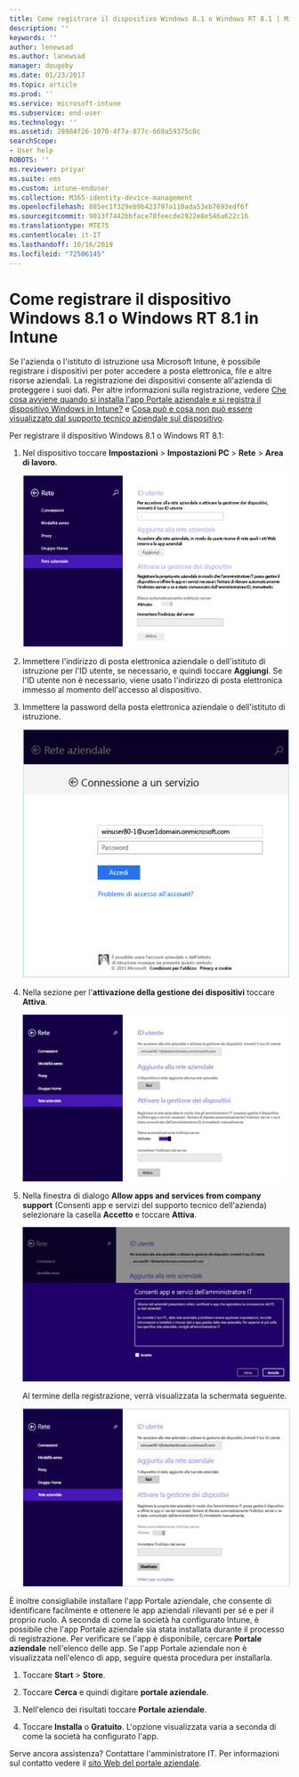 ```yaml
---
title: Come registrare il dispositivo Windows 8.1 o Windows RT 8.1 | Microsoft Docs
description: ''
keywords: ''
author: lenewsad
ms.author: lanewsad
manager: dougeby
ms.date: 01/23/2017
ms.topic: article
ms.prod: ''
ms.service: microsoft-intune
ms.subservice: end-user
ms.technology: ''
ms.assetid: 28984f26-1070-4f7a-877c-669a59375c0c
searchScope:
- User help
ROBOTS: ''
ms.reviewer: priyar
ms.suite: ems
ms.custom: intune-enduser
ms.collection: M365-identity-device-management
ms.openlocfilehash: 085ec1f329eb9b423797a110ada53eb7693edf6f
ms.sourcegitcommit: 9013f7442bbface78feecde2922e8e546a622c16
ms.translationtype: MTE75
ms.contentlocale: it-IT
ms.lasthandoff: 10/16/2019
ms.locfileid: "72506145"
---
```

# <a name="how-to-enroll-your-windows-81-or-windows-rt-81-device-in-intune"></a>Come registrare il dispositivo Windows 8.1 o Windows RT 8.1 in Intune  

Se l'azienda o l'istituto di istruzione usa Microsoft Intune, è possibile registrare i dispositivi per poter accedere a posta elettronica, file e altre risorse aziendali. La registrazione dei dispositivi consente all'azienda di proteggere i suoi dati. Per altre informazioni sulla registrazione, vedere [Che cosa avviene quando si installa l'app Portale aziendale e si registra il dispositivo Windows in Intune?](what-happens-if-you-install-the-company-portal-app-and-enroll-your-device-in-intune-windows.md) e [Cosa può e cosa non può essere visualizzato dal supporto tecnico aziendale sul dispositivo](what-info-can-your-company-see-when-you-enroll-your-device-in-intune.md).  


Per registrare il dispositivo Windows 8.1 o Windows RT 8.1:  

1. Nel dispositivo toccare **Impostazioni** &gt; **Impostazioni PC** &gt; **Rete** &gt; **Area di lavoro**.  

    ![nav-to-workplace](./media/W81-1-workplacejoin.png)  

2. Immettere l'indirizzo di posta elettronica aziendale o dell'istituto di istruzione per l'ID utente, se necessario, e quindi toccare **Aggiungi**. Se l'ID utente non è necessario, viene usato l'indirizzo di posta elettronica immesso al momento dell'accesso al dispositivo.  

3. Immettere la password della posta elettronica aziendale o dell'istituto di istruzione.  


    ![type-password](./media/W81-2-workplacesettings_signin.png)  

4. Nella sezione per l'**attivazione della gestione dei dispositivi** toccare **Attiva**.  


    ![turn-on-device-management](./media/W81-3-dev-mgt-turn-on.png)  

5. Nella finestra di dialogo **Allow apps and services from company support** (Consenti app e servizi del supporto tecnico dell'azienda) selezionare la casella **Accetto** e toccare **Attiva**.  


    ![turn-on-allow-apps-services](./media/W81-4-agree-allow-apps-services.png)  

    Al termine della registrazione, verrà visualizzata la schermata seguente.  


    ![enrollment-complete](./media/W81-5-enrolled-done.png)

È inoltre consigliabile installare l'app Portale aziendale, che consente di identificare facilmente e ottenere le app aziendali rilevanti per sé e per il proprio ruolo. A seconda di come la società ha configurato Intune, è possibile che l'app Portale aziendale sia stata installata durante il processo di registrazione. Per verificare se l'app è disponibile, cercare **Portale aziendale** nell'elenco delle app. Se l'app Portale aziendale non è visualizzata nell'elenco di app, seguire questa procedura per installarla.

1. Toccare **Start** &gt; **Store**.  

2. Toccare **Cerca** e quindi digitare **portale aziendale**.  

3. Nell'elenco dei risultati toccare **Portale aziendale**.  

4. Toccare **Installa** o **Gratuito**. L'opzione visualizzata varia a seconda di come la società ha configurato l'app.  

Serve ancora assistenza? Contattare l'amministratore IT. Per informazioni sul contatto vedere il [sito Web del portale aziendale](https://go.microsoft.com/fwlink/?linkid=2010980).  
